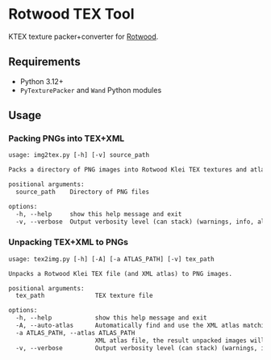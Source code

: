 # Rotwood TEX Tool

KTEX texture packer+converter for [Rotwood](https://store.steampowered.com/app/2015270/Rotwood/).

## Requirements

- Python 3.12+
- `PyTexturePacker` and `Wand` Python modules

## Usage

### Packing PNGs into TEX+XML

```txt
usage: img2tex.py [-h] [-v] source_path

Packs a directory of PNG images into Rotwood Klei TEX textures and atlases.

positional arguments:
  source_path    Directory of PNG files

options:
  -h, --help     show this help message and exit
  -v, --verbose  Output verbosity level (can stack) (warnings, info, all info)
```

### Unpacking TEX+XML to PNGs

```txt
usage: tex2img.py [-h] [-A] [-a ATLAS_PATH] [-v] tex_path

Unpacks a Rotwood Klei TEX file (and XML atlas) to PNG images.

positional arguments:
  tex_path              TEX texture file

options:
  -h, --help            show this help message and exit
  -A, --auto-atlas      Automatically find and use the XML atlas matching the texture file name
  -a ATLAS_PATH, --atlas ATLAS_PATH
                        XML atlas file, the result unpacked images will be placed in a new directory
  -v, --verbose         Output verbosity level (can stack) (warnings, info, all info)
```
